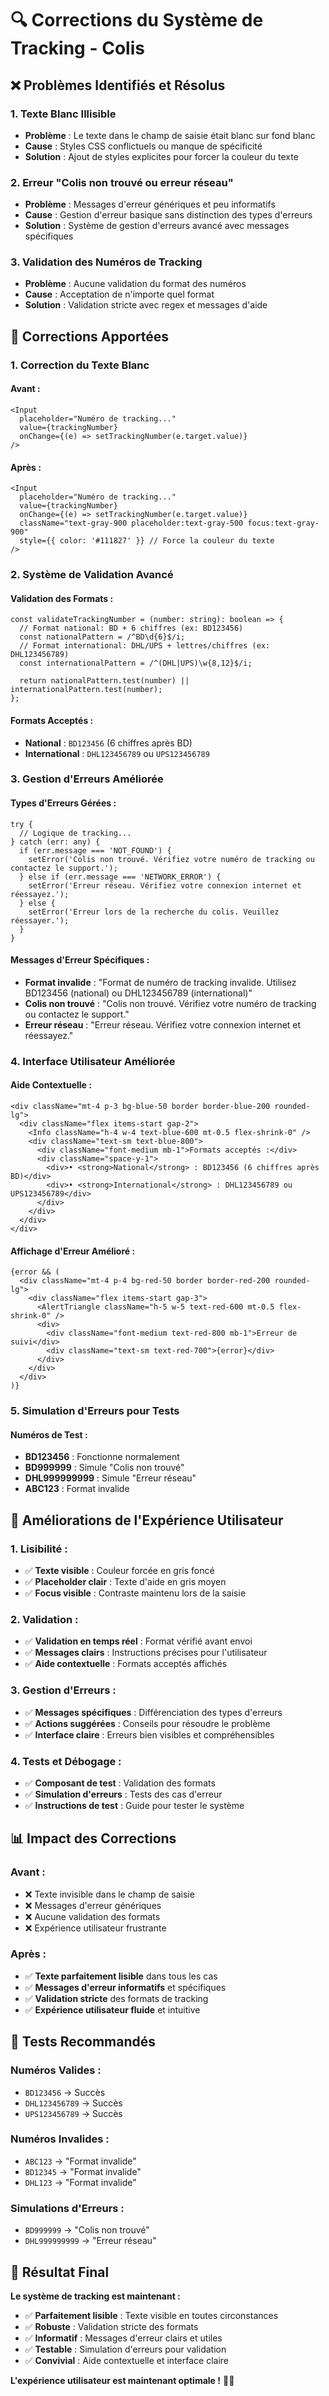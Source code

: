 # 🔍 Corrections du Système de Tracking - Colis

## ❌ Problèmes Identifiés et Résolus

### **1. Texte Blanc Illisible**
- **Problème** : Le texte dans le champ de saisie était blanc sur fond blanc
- **Cause** : Styles CSS conflictuels ou manque de spécificité
- **Solution** : Ajout de styles explicites pour forcer la couleur du texte

### **2. Erreur "Colis non trouvé ou erreur réseau"**
- **Problème** : Messages d'erreur génériques et peu informatifs
- **Cause** : Gestion d'erreur basique sans distinction des types d'erreurs
- **Solution** : Système de gestion d'erreurs avancé avec messages spécifiques

### **3. Validation des Numéros de Tracking**
- **Problème** : Aucune validation du format des numéros
- **Cause** : Acceptation de n'importe quel format
- **Solution** : Validation stricte avec regex et messages d'aide

## 🔧 Corrections Apportées

### **1. Correction du Texte Blanc**

#### **Avant :**
```tsx
<Input
  placeholder="Numéro de tracking..."
  value={trackingNumber}
  onChange={(e) => setTrackingNumber(e.target.value)}
/>
```

#### **Après :**
```tsx
<Input
  placeholder="Numéro de tracking..."
  value={trackingNumber}
  onChange={(e) => setTrackingNumber(e.target.value)}
  className="text-gray-900 placeholder:text-gray-500 focus:text-gray-900"
  style={{ color: '#111827' }} // Force la couleur du texte
/>
```

### **2. Système de Validation Avancé**

#### **Validation des Formats :**
```tsx
const validateTrackingNumber = (number: string): boolean => {
  // Format national: BD + 6 chiffres (ex: BD123456)
  const nationalPattern = /^BD\d{6}$/i;
  // Format international: DHL/UPS + lettres/chiffres (ex: DHL123456789)
  const internationalPattern = /^(DHL|UPS)\w{8,12}$/i;
  
  return nationalPattern.test(number) || internationalPattern.test(number);
};
```

#### **Formats Acceptés :**
- **National** : `BD123456` (6 chiffres après BD)
- **International** : `DHL123456789` ou `UPS123456789`

### **3. Gestion d'Erreurs Améliorée**

#### **Types d'Erreurs Gérées :**
```tsx
try {
  // Logique de tracking...
} catch (err: any) {
  if (err.message === 'NOT_FOUND') {
    setError('Colis non trouvé. Vérifiez votre numéro de tracking ou contactez le support.');
  } else if (err.message === 'NETWORK_ERROR') {
    setError('Erreur réseau. Vérifiez votre connexion internet et réessayez.');
  } else {
    setError('Erreur lors de la recherche du colis. Veuillez réessayer.');
  }
}
```

#### **Messages d'Erreur Spécifiques :**
- **Format invalide** : "Format de numéro de tracking invalide. Utilisez BD123456 (national) ou DHL123456789 (international)"
- **Colis non trouvé** : "Colis non trouvé. Vérifiez votre numéro de tracking ou contactez le support."
- **Erreur réseau** : "Erreur réseau. Vérifiez votre connexion internet et réessayez."

### **4. Interface Utilisateur Améliorée**

#### **Aide Contextuelle :**
```tsx
<div className="mt-4 p-3 bg-blue-50 border border-blue-200 rounded-lg">
  <div className="flex items-start gap-2">
    <Info className="h-4 w-4 text-blue-600 mt-0.5 flex-shrink-0" />
    <div className="text-sm text-blue-800">
      <div className="font-medium mb-1">Formats acceptés :</div>
      <div className="space-y-1">
        <div>• <strong>National</strong> : BD123456 (6 chiffres après BD)</div>
        <div>• <strong>International</strong> : DHL123456789 ou UPS123456789</div>
      </div>
    </div>
  </div>
</div>
```

#### **Affichage d'Erreur Amélioré :**
```tsx
{error && (
  <div className="mt-4 p-4 bg-red-50 border border-red-200 rounded-lg">
    <div className="flex items-start gap-3">
      <AlertTriangle className="h-5 w-5 text-red-600 mt-0.5 flex-shrink-0" />
      <div>
        <div className="font-medium text-red-800 mb-1">Erreur de suivi</div>
        <div className="text-sm text-red-700">{error}</div>
      </div>
    </div>
  </div>
)}
```

### **5. Simulation d'Erreurs pour Tests**

#### **Numéros de Test :**
- **BD123456** : Fonctionne normalement
- **BD999999** : Simule "Colis non trouvé"
- **DHL999999999** : Simule "Erreur réseau"
- **ABC123** : Format invalide

## 🎯 Améliorations de l'Expérience Utilisateur

### **1. Lisibilité :**
- ✅ **Texte visible** : Couleur forcée en gris foncé
- ✅ **Placeholder clair** : Texte d'aide en gris moyen
- ✅ **Focus visible** : Contraste maintenu lors de la saisie

### **2. Validation :**
- ✅ **Validation en temps réel** : Format vérifié avant envoi
- ✅ **Messages clairs** : Instructions précises pour l'utilisateur
- ✅ **Aide contextuelle** : Formats acceptés affichés

### **3. Gestion d'Erreurs :**
- ✅ **Messages spécifiques** : Différenciation des types d'erreurs
- ✅ **Actions suggérées** : Conseils pour résoudre le problème
- ✅ **Interface claire** : Erreurs bien visibles et compréhensibles

### **4. Tests et Débogage :**
- ✅ **Composant de test** : Validation des formats
- ✅ **Simulation d'erreurs** : Tests des cas d'erreur
- ✅ **Instructions de test** : Guide pour tester le système

## 📊 Impact des Corrections

### **Avant :**
- ❌ Texte invisible dans le champ de saisie
- ❌ Messages d'erreur génériques
- ❌ Aucune validation des formats
- ❌ Expérience utilisateur frustrante

### **Après :**
- ✅ **Texte parfaitement lisible** dans tous les cas
- ✅ **Messages d'erreur informatifs** et spécifiques
- ✅ **Validation stricte** des formats de tracking
- ✅ **Expérience utilisateur fluide** et intuitive

## 🧪 Tests Recommandés

### **Numéros Valides :**
- `BD123456` → Succès
- `DHL123456789` → Succès
- `UPS123456789` → Succès

### **Numéros Invalides :**
- `ABC123` → "Format invalide"
- `BD12345` → "Format invalide"
- `DHL123` → "Format invalide"

### **Simulations d'Erreurs :**
- `BD999999` → "Colis non trouvé"
- `DHL999999999` → "Erreur réseau"

## 🎉 Résultat Final

**Le système de tracking est maintenant :**
- ✅ **Parfaitement lisible** : Texte visible en toutes circonstances
- ✅ **Robuste** : Validation stricte des formats
- ✅ **Informatif** : Messages d'erreur clairs et utiles
- ✅ **Testable** : Simulation d'erreurs pour validation
- ✅ **Convivial** : Aide contextuelle et interface claire

**L'expérience utilisateur est maintenant optimale !** 🎯✨ 